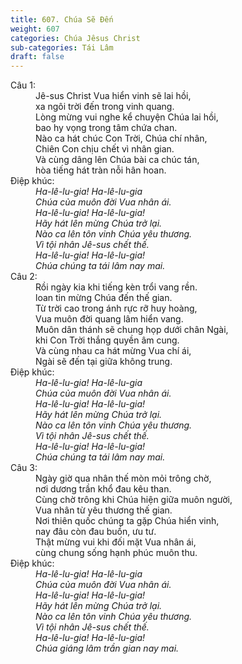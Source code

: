 ```yaml
---
title: 607. Chúa Sẽ Đến
weight: 607
categories: Chúa Jêsus Christ
sub-categories: Tái Lâm
draft: false
---
```

<dl><dt>Câu 1:</dt><dd data-verse="1">Jê-sus Christ Vua hiển vinh sẽ lai hồi, <br/>xa ngôi trời đến trong vinh quang. <br/>Lòng mừng vui nghe kể chuyện Chúa lai hồi, <br/>bao hy vọng trong tâm chứa chan. <br/>Nào ca hát chúc Con Trời, Chúa chí nhân, <br/>Chiên Con chịu chết vì nhân gian. <br/>Và cùng dâng lên Chúa bài ca chúc tán, <br/>hòa tiếng hát tràn nỗi hân hoan. </dd><dt>Điệp khúc:</dt><dd data-chorus="1"><em>Ha-lê-lu-gia! Ha-lê-lu-gia <br/>Chúa của muôn đời Vua nhân ái. <br/>Ha-lê-lu-gia! Ha-lê-lu-gia! <br/>Hãy hát lên mừng Chúa trở lại. <br/>Nào ca lên tôn vinh Chúa yêu thương. <br/>Vì tội nhân Jê-sus chết thế. <br/>Ha-lê-lu-gia! Ha-lê-lu-gia! <br/>Chúa chúng ta tái lâm nay mai. </em></dd><dt>Câu 2:</dt><dd data-verse="2">Rồi ngày kia khi tiếng kèn trổi vang rền. <br/>loan tin mừng Chúa đến thế gian. <br/>Từ trời cao trong ánh rực rỡ huy hoàng, <br/>Vua muôn đời quang lâm hiển vang. <br/>Muôn dân thánh sẽ chung họp dưới chân Ngài, <br/>khi Con Trời thắng quyền âm cung. <br/>Và cùng nhau ca hát mừng Vua chí ái, <br/>Ngài sẽ đến tại giữa không trung. </dd><dt>Điệp khúc:</dt><dd data-chorus="1"><em>Ha-lê-lu-gia! Ha-lê-lu-gia <br/>Chúa của muôn đời Vua nhân ái. <br/>Ha-lê-lu-gia! Ha-lê-lu-gia! <br/>Hãy hát lên mừng Chúa trở lại. <br/>Nào ca lên tôn vinh Chúa yêu thương. <br/>Vì tội nhân Jê-sus chết thế. <br/>Ha-lê-lu-gia! Ha-lê-lu-gia! <br/>Chúa chúng ta tái lâm nay mai. </em></dd><dt>Câu 3:</dt><dd data-verse="3">Ngày giờ qua nhân thế mòn mỏi trông chờ, <br/>nơi dương trần khổ đau kêu than. <br/>Cùng chờ trông khi Chúa hiện giữa muôn người, <br/>Vua nhân từ yêu thương thế gian. <br/>Nơi thiên quốc chúng ta gặp Chúa hiển vinh, <br/>nay đâu còn đau buồn, ưu tư. <br/>Thật mừng vui khi đối mặt Vua nhân ái, <br/>cùng chung sống hạnh phúc muôn thu. </dd><dt>Điệp khúc:</dt><dd data-chorus="1"><em>Ha-lê-lu-gia! Ha-lê-lu-gia <br/>Chúa của muôn đời Vua nhân ái. <br/>Ha-lê-lu-gia! Ha-lê-lu-gia! <br/>Hãy hát lên mừng Chúa trở lại. <br/>Nào ca lên tôn vinh Chúa yêu thương. <br/>Vì tội nhân Jê-sus chết thế. <br/>Ha-lê-lu-gia! Ha-lê-lu-gia! <br/>Chúa giáng lâm trần gian nay mai. </em></dd></dl>